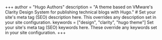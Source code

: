 +++
author = "Hugo Authors"
description = "A theme based on VMware's Clarity Design System for publishing technical blogs with Hugo." # Set your site's meta tag (SEO) description here. This overrides any description set in your site configuration.
keywords = ["design", "clarity", "hugo theme"] Set your site's meta tag (SEO) keywords here. These override any keywords set in your site configuration.
+++
